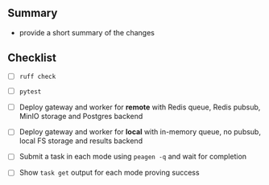 ## Summary
- provide a short summary of the changes

## Checklist
- [ ] `ruff check`
- [ ] `pytest`
- [ ] Deploy gateway and worker for **remote** with Redis queue, Redis pubsub, MinIO storage and Postgres backend
- [ ] Deploy gateway and worker for **local** with in-memory queue, no pubsub, local FS storage and results backend
- [ ] Submit a task in each mode using `peagen -q` and wait for completion
- [ ] Show `task get` output for each mode proving success

